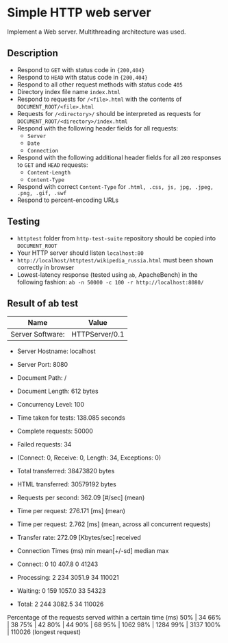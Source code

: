 Simple HTTP web server
=====================

Implement a Web server. Multithreading architecture was used.

## Description ##

* Respond to `GET` with status code in `{200,404}`
* Respond to `HEAD` with status code in `{200,404}`
* Respond to all other request methods with status code `405`
* Directory index file name `index.html`
* Respond to requests for `/<file>.html` with the contents of `DOCUMENT_ROOT/<file>.html`
* Requests for `/<directory>/` should be interpreted as requests for `DOCUMENT_ROOT/<directory>/index.html`
* Respond with the following header fields for all requests:
  * `Server`
  * `Date`
  * `Connection`
* Respond with the following additional header fields for all `200` responses to `GET` and `HEAD` requests:
  * `Content-Length`
  * `Content-Type`
* Respond with correct `Content-Type` for `.html, .css, js, jpg, .jpeg, .png, .gif, .swf`
* Respond to percent-encoding URLs


## Testing ##

* `httptest` folder from `http-test-suite` repository should be copied into `DOCUMENT_ROOT`
* Your HTTP server should listen `localhost:80`
* `http://localhost/httptest/wikipedia_russia.html` must been shown correctly in browser
* Lowest-latency response (tested using `ab`, ApacheBench) in the following fashion: `ab -n 50000 -c 100 -r http://localhost:8080/`


## Result of ab test ##
  Name                | Value
----------------------|-----------------
  Server Software:    |    HTTPServer/0.1
* Server Hostname:        localhost
* Server Port:            8080

* Document Path:          /
* Document Length:        612 bytes

* Concurrency Level:      100
* Time taken for tests:   138.085 seconds
* Complete requests:      50000
* Failed requests:        34
*   (Connect: 0, Receive: 0, Length: 34, Exceptions: 0)
* Total transferred:      38473820 bytes
* HTML transferred:       30579192 bytes
* Requests per second:    362.09 [#/sec] (mean)
* Time per request:       276.171 [ms] (mean)
* Time per request:       2.762 [ms] (mean, across all concurrent requests)
* Transfer rate:          272.09 [Kbytes/sec] received

* Connection Times (ms)
               min  mean[+/-sd] median   max
* Connect:        0   10 407.8      0   41243
* Processing:     2  234 3051.9     34  110021
* Waiting:        0  159 1057.0     33   54323
* Total:          2  244 3082.5     34  110026

Percentage of the requests served within a certain time (ms)
  50%  |   34
  66%  |   38
  75%  |   42
  80%  |   44
  90%  |   68
  95%  | 1062
  98%  | 1284
  99%  | 3137
  100% | 110026 (longest request)
